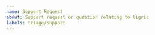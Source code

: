 ```yaml
---
name: Support Request
about: Support request or question relating to ligric
labels: triage/support
---
```

